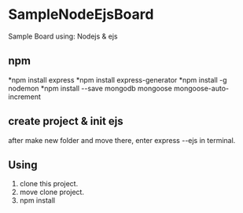 # SampleNodeEjsBoard
Sample Board 
using: Nodejs & ejs


## npm
*npm install express
*npm install express-generator
*npm install -g nodemon
*npm install --save mongodb mongoose mongoose-auto-increment


## create project & init ejs
after make new folder and move there, enter express --ejs in terminal.


## Using
1. clone this project.
2. move clone project.
3. npm install
